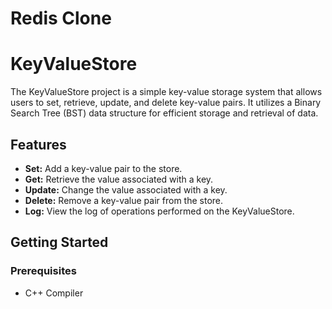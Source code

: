 # Redis Clone
# KeyValueStore

The KeyValueStore project is a simple key-value storage system that allows users to set, retrieve, update, and delete key-value pairs. It utilizes a Binary Search Tree (BST) data structure for efficient storage and retrieval of data.

## Features

- **Set:** Add a key-value pair to the store.
- **Get:** Retrieve the value associated with a key.
- **Update:** Change the value associated with a key.
- **Delete:** Remove a key-value pair from the store.
- **Log:** View the log of operations performed on the KeyValueStore.

## Getting Started

### Prerequisites

- C++ Compiler


